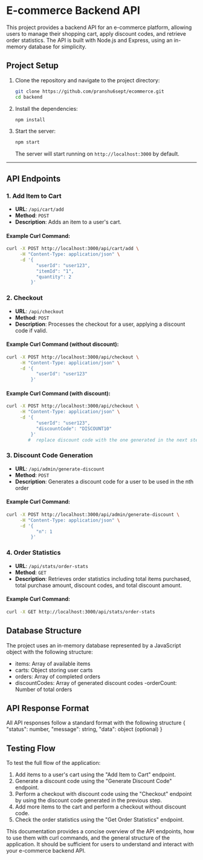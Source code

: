 # E-commerce Backend API

This project provides a backend API for an e-commerce platform, allowing users to manage their shopping cart, apply discount codes, and retrieve order statistics. The API is built with Node.js and Express, using an in-memory database for simplicity.

## Project Setup

1. Clone the repository and navigate to the project directory:
    ```bash
    git clone https://github.com/pranshu6sept/ecommerce.git
    cd backend
    ```

2. Install the dependencies:
    ```bash
    npm install
    ```

3. Start the server:
    ```bash
    npm start
    ```

    The server will start running on `http://localhost:3000` by default.

---

## API Endpoints

### 1. Add Item to Cart

- **URL**: `/api/cart/add`
- **Method**: `POST`
- **Description**: Adds an item to a user's cart.

#### Example Curl Command:
```bash
curl -X POST http://localhost:3000/api/cart/add \
     -H "Content-Type: application/json" \
     -d '{
           "userId": "user123",
           "itemId": "1",
           "quantity": 2
         }'
```

### 2. Checkout

- **URL**: `/api/checkout`
- **Method**: `POST`
- **Description**: Processes the checkout for a user, applying a discount code if valid.

#### Example Curl Command (without discount):
```bash
curl -X POST http://localhost:3000/api/checkout \
     -H "Content-Type: application/json" \
     -d '{
           "userId": "user123"
         }'
```

#### Example Curl Command (with discount):
```bash
curl -X POST http://localhost:3000/api/checkout \
     -H "Content-Type: application/json" \
     -d '{
           "userId": "user123",
           "discountCode": "DISCOUNT10"
         }'
        #  replace discount code with the one generated in the next step
```

### 3. Discount Code Generation

- **URL**: `/api/admin/generate-discount`
- **Method**: `POST`
- **Description**: Generates a discount code for a user to be used in the nth order

#### Example Curl Command:
```bash
curl -X POST http://localhost:3000/api/admin/generate-discount \
     -H "Content-Type: application/json" \
     -d '{
           "n": 1
         }'
```

### 4. Order Statistics

- **URL**: `/api/stats/order-stats`
- **Method**: `GET`
- **Description**: Retrieves order statistics including total items purchased, total purchase amount, discount codes, and total discount amount.

#### Example Curl Command:
```bash
curl -X GET http://localhost:3000/api/stats/order-stats
```

## Database Structure
The project uses an in-memory database represented by a JavaScript object with the following structure:
- items: Array of available items
- carts: Object storing user carts
- orders: Array of completed orders
- discountCodes: Array of generated discount codes
-orderCount: Number of total orders

## API Response Format
All API responses follow a standard format with the following structure
    {
    "status": number,
    "message": string,
    "data": object (optional)
    }

## Testing Flow

To test the full flow of the application:
  1. Add items to a user's cart using the "Add Item to Cart" endpoint.
  2. Generate a discount code using the "Generate Discount Code" endpoint.
  3. Perform a checkout with discount code using the "Checkout" endpoint by using the discount code generated in the previous step.
  4. Add more items to the cart and perform a checkout without discount code.
  5. Check the order statistics using the "Get Order Statistics" endpoint.

This documentation provides a concise overview of the API endpoints, how to use them with curl commands, and the general structure of the application. It should be sufficient for users to understand and interact with your e-commerce backend API.
